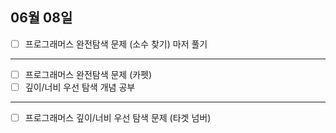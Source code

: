 ## 06월 08일

- [ ] 프로그래머스 완전탐색 문제 (소수 찾기) 마저 풀기

--------------------------------------------

- [ ] 프로그래머스 완전탐색 문제 (카펫)
- [ ] 깊이/너비 우선 탐색 개념 공부

--------------------------------------------
- [ ] 프로그래머스 깊이/너비 우선 탐색 문제 (타겟 넘버)

